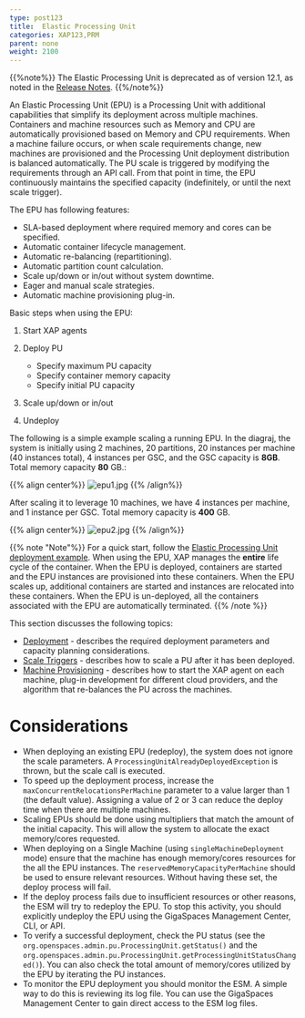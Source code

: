 ```yaml
---
type: post123
title:  Elastic Processing Unit
categories: XAP123,PRM
parent: none
weight: 2100
---
```


{{%note%}}
The Elastic Processing Unit is deprecated as of version 12.1, as noted in the [Release Notes](/release_notes/121upgrading.html).
{{%/note%}}

An Elastic Processing Unit (EPU) is a Processing Unit with additional capabilities that simplify its deployment across multiple machines. Containers and machine resources such as Memory and CPU are automatically provisioned based on Memory and CPU requirements. When a machine failure occurs, or when scale requirements change, new machines are provisioned and the Processing Unit deployment distribution is balanced automatically. The PU scale is triggered by modifying the requirements through an API call. From that point in time, the EPU continuously maintains the specified capacity (indefinitely, or until the next scale trigger).


The EPU has following features:

- SLA-based deployment where required memory and cores can be specified.
- Automatic container lifecycle management.
- Automatic re-balancing (repartitioning).
- Automatic partition count calculation.
- Scale up/down or in/out without system downtime.
- Eager and manual scale strategies.
- Automatic machine provisioning plug-in.



Basic steps when using the EPU:

1. Start XAP agents
1. Deploy PU
    - Specify maximum PU capacity
    - Specify container memory capacity
    - Specify initial PU capacity

1. Scale up/down or in/out
1. Undeploy

The following is a simple example scaling a running EPU. In the diagraj, the system is initially using 2 machines, 20 partitions, 20 instances per machine (40 instances total), 4 instances per GSC, and the GSC capacity is **8GB**. Total memory capacity **80** GB.:

{{% align center%}}
![epu1.jpg](/attachment_files/epu1.jpg)
{{% /align%}}

After scaling it to leverage 10 machines, we have 4 instances per machine, and 1 instance per GSC. Total memory capacity is **400** GB.

{{% align center%}}
![epu2.jpg](/attachment_files/epu2.jpg)
{{% /align%}}

{{% note "Note"%}}
For a quick start, follow the [Elastic Processing Unit deployment example](./deploying-onto-the-service-grid.html#elastic-processing-unit-deployment-using-the-admin-api).
When using the EPU, XAP manages the **entire** life cycle of the container. When the EPU is deployed, containers are started and the EPU instances are provisioned into these containers. When the EPU scales up, additional containers are started and instances are relocated into these containers. When the EPU is un-deployed, all the containers associated with the EPU are automatically terminated.
{{% /note %}}

This section discusses the following topics:

- [Deployment](./elastic-processing-unit-deploy.html) - describes the required deployment parameters and capacity planning considerations.
- [Scale Triggers](./elastic-processing-unit-trigger.html) - describes how to scale a PU after it has been deployed.
- [Machine Provisioning](./elastic-processing-unit-provisioning.html) - describes how to start the XAP agent on each machine, plug-in development for different cloud providers, and the algorithm that re-balances the PU across the machines.

# Considerations

- When deploying an existing EPU (redeploy), the system does not ignore the scale parameters. A `ProcessingUnitAlreadyDeployedException` is thrown, but the scale call is executed. 
- To speed up the deployment process, increase the `maxConcurrentRelocationsPerMachine` parameter to a value larger than 1 (the default value). Assigning a value of 2 or 3 can reduce the deploy time when there are multiple machines.
- Scaling EPUs should be done using multipliers that match the amount of the initial capacity. This will allow the system to allocate the exact memory/cores requested.
- When deploying on a Single Machine (using `singleMachineDeployment` mode) ensure that the machine has enough memory/cores resources for the all the EPU instances. The `reservedMemoryCapacityPerMachine` should be used to ensure relevant resources. Without having these set, the deploy process will fail.
- If the deploy process fails due to insufficient resources or other reasons, the ESM will try to redeploy the EPU. To stop this activity, you should explicitly undeploy the EPU using the GigaSpaces Management Center, CLI, or API.
- To verify a successful deployment, check the PU status (see the `org.openspaces.admin.pu.ProcessingUnit.getStatus()` and the `org.openspaces.admin.pu.ProcessingUnit.getProcessingUnitStatusChanged()`). You can also check the total amount of memory/cores utilized by the EPU by iterating the PU instances.
- To monitor the EPU deployment you should monitor the ESM. A simple way to do this is reviewing its log file. You can use the GigaSpaces Management Center to gain direct access to the ESM log files.
